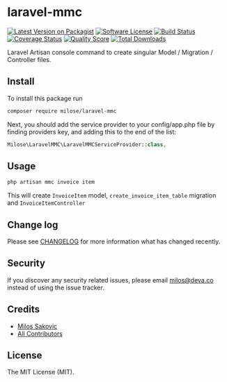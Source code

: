 # laravel-mmc

[![Latest Version on Packagist][ico-version]][link-packagist]
[![Software License][ico-license]](LICENSE.md)
[![Build Status][ico-travis]][link-travis]
[![Coverage Status][ico-scrutinizer]][link-scrutinizer]
[![Quality Score][ico-code-quality]][link-code-quality]
[![Total Downloads][ico-downloads]][link-downloads]

Laravel Artisan console command to create singular Model / Migration / Controller files.

## Install

To install this package run

``` bash
composer require milose/laravel-mmc
```
Next, you should add the service provider to your config/app.php file by finding providers key, and adding this to the end of the list:
```php
Milose\LaravelMMC\LaravelMMCServiceProvider::class,
```

## Usage

``` bash
php artisan mmc invoice item
```
This will create `InvoiceItem` model, `create_invoice_item_table` migration and `InvoiceItemController`

## Change log

Please see [CHANGELOG](CHANGELOG.md) for more information what has changed recently.

## Security

If you discover any security related issues, please email milos@deva.co instead of using the issue tracker.

## Credits

- [Milos Sakovic][link-author]
- [All Contributors][link-contributors]

## License

The MIT License (MIT).

[ico-version]: https://img.shields.io/packagist/v/milose/laravel-mmc.svg?style=flat-square
[ico-license]: https://img.shields.io/badge/license-MIT-brightgreen.svg?style=flat-square
[ico-travis]: https://img.shields.io/travis/milose/laravel-mmc/master.svg?style=flat-square
[ico-scrutinizer]: https://img.shields.io/scrutinizer/coverage/g/milose/laravel-mmc.svg?style=flat-square
[ico-code-quality]: https://img.shields.io/scrutinizer/g/milose/laravel-mmc.svg?style=flat-square
[ico-downloads]: https://img.shields.io/packagist/dt/milose/laravel-mmc.svg?style=flat-square

[link-packagist]: https://packagist.org/packages/milose/laravel-mmc
[link-travis]: https://travis-ci.org/milose/laravel-mmc
[link-scrutinizer]: https://scrutinizer-ci.com/g/milose/laravel-mmc/code-structure
[link-code-quality]: https://scrutinizer-ci.com/g/milose/laravel-mmc
[link-downloads]: https://packagist.org/packages/milose/laravel-mmc
[link-author]: https://github.com/milose
[link-contributors]: ../../contributors
